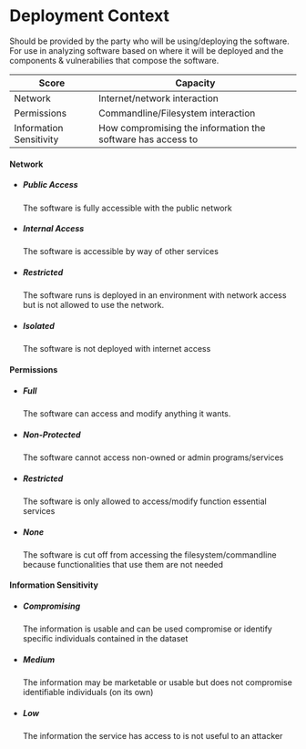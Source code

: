 # Deployment Context
Should be provided by the party who will be using/deploying the software. For use in analyzing software based on where it will be deployed and the components & vulnerabilies that compose the software.

| Score | Capacity |
|-|-|
| Network | Internet/network interaction |
| Permissions | Commandline/Filesystem interaction |
| Information Sensitivity | How compromising the information the software has access to |

#### Network
* ##### Public Access
    The software is fully accessible with the public network
* ##### Internal Access
    The software is accessible by way of other services
* ##### Restricted
    The software runs is deployed in an environment with network access but is not allowed to use the network.
* ##### Isolated
    The software is not deployed with internet access

#### Permissions
* ##### Full
    The software can access and modify anything it wants.
* ##### Non-Protected
    The software cannot access non-owned or admin programs/services 
* ##### Restricted
    The software is only allowed to access/modify function essential services
* ##### None
    The software is cut off from accessing the filesystem/commandline because functionalities that use them are not needed

#### Information Sensitivity
* ##### Compromising
    The information is usable and can be used compromise or identify specific individuals contained in the dataset 
* ##### Medium
    The information may be marketable or usable but does not compromise identifiable individuals (on its own)
* ##### Low
    The information the service has access to is not useful to an attacker